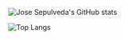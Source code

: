 ![Jose Sepulveda's GitHub stats](https://github-readme-stats.vercel.app/api?username=josesepulvedavelez&show_icons=true&count_private=true&hide=prs)

![Top Langs](https://github-readme-stats.vercel.app/api/top-langs/?username=josesepulvedavelez&layout=compact)
